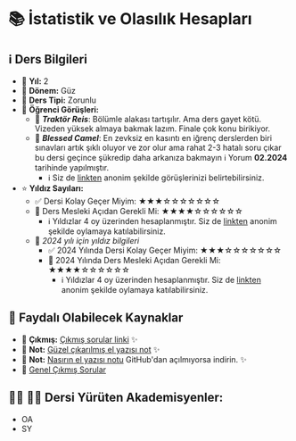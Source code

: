 # 📚 İstatistik ve Olasılık Hesapları

## ℹ️ Ders Bilgileri

- 📅 **Yıl:** 2
- 📆 **Dönem:** Güz
- 🏫 **Ders Tipi:** Zorunlu
- 💭 **Öğrenci Görüşleri:**
  - 👤 **_Traktör Reis_**: Bölümle alakası tartışılır. Ama ders gayet kötü. Vizeden yüksek almaya bakmak lazım. Finale çok konu birikiyor. 
  - 👤 **_Blessed Camel_**: En zevksiz en kasıntı en iğrenç derslerden biri sınavları artık şıklı oluyor ve zor olur ama rahat 2-3 hatalı soru çıkar bu dersi geçince şükredip daha arkanıza bakmayın ℹ️ Yorum **02.2024** tarihinde yapılmıştır.
    - ℹ️ Siz de [linkten](https://forms.gle/SzNmK1w4rVaKE4ee8) anonim şekilde görüşlerinizi belirtebilirsiniz.
- ⭐ **Yıldız Sayıları:**
  - ✅ Dersi Kolay Geçer Miyim: ★★★☆☆☆☆☆☆☆
  - 🎯 Ders Mesleki Açıdan Gerekli Mi: ★★★★☆☆☆☆☆☆
    - ℹ️ Yıldızlar 4 oy üzerinden hesaplanmıştır. Siz de [linkten](https://forms.gle/3njZjmhm215YCAxe6) anonim şekilde oylamaya katılabilirsiniz.
  - 📅 *2024 yılı için yıldız bilgileri*
    - ✅ 2024 Yılında Dersi Kolay Geçer Miyim: ★★★☆☆☆☆☆☆☆
    - 🎯 2024 Yılında Ders Mesleki Açıdan Gerekli Mi: ★★★★☆☆☆☆☆☆
      - ℹ️ Yıldızlar 4 oy üzerinden hesaplanmıştır. Siz de [linkten](https://forms.gle/3njZjmhm215YCAxe6) anonim şekilde oylamaya katılabilirsiniz.

## 📖 Faydalı Olabilecek Kaynaklar

- 📄 **Çıkmış:** [Çıkmış sorular linki](https://drive.google.com/drive/folders/15OgFx9BIu8Gur6ra1izx2N7-6Z2BfAim?usp=drive_link) ✨
- 📄 **Not:** [Güzel çıkarılmış el yazısı not](https://github.com/baselkelziye/YTU_Bilgisayar_Muhendisligi_Arsiv/tree/main/2-1/%C4%B0statistik%20ve%20Olas%C4%B1l%C4%B1k%20Hesaplar%C4%B1/slaytlar_notlar/2021_EFE_G%C4%B0RG%C4%B0N/el_yaz%C4%B1s%C4%B1_notlar) ✨
- 📄 **Not:** [Nasırın el yazısı notu](https://github.com/baselkelziye/YTU_Bilgisayar_Muhendisligi_Arsiv/blob/main/2-1/%C4%B0statistik%20ve%20Olas%C4%B1l%C4%B1k%20Hesaplar%C4%B1/slaytlar_notlar/Nas%C4%B1r%C4%B1n%20el%20yaz%C4%B1s%C4%B1%20notu.pdf) GitHub'dan açılmıyorsa indirin. ✨
- 📄 [Genel Çıkmış Sorular](https://drive.google.com/drive/folders/1imIiwx0xxIPWREGP-YqotnFdUku8Ealf?usp=sharing)

## 👨‍🏫 👩‍🏫 Dersi Yürüten Akademisyenler:
- OA
- SY
